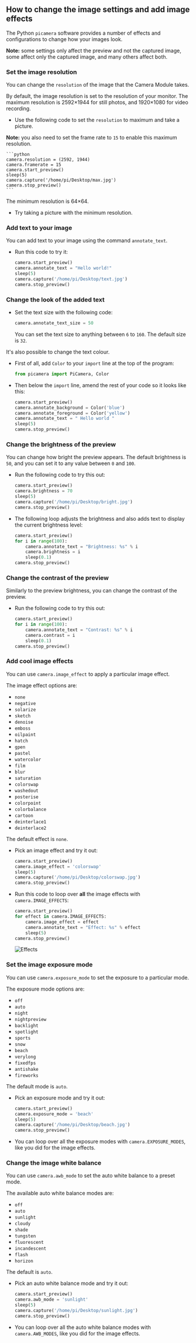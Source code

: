 ## How to change the image settings and add image effects

The Python `picamera` software provides a number of effects and configurations to change how your images look.

**Note:** some settings only affect the preview and not the captured image, some affect only the captured image, and many others affect both.

### Set the image resolution

You can change the `resolution` of the image that the Camera Module takes.

By default, the image resolution is set to the resolution of your monitor. The maximum resolution is 2592×1944 for still photos, and 1920×1080 for video recording.

- Use the following code to set the `resolution` to maximum and take a picture.

**Note:** you also need to set the frame rate to `15` to enable this maximum resolution.

    ```python
    camera.resolution = (2592, 1944)
    camera.framerate = 15
    camera.start_preview()
    sleep(5)
    camera.capture('/home/pi/Desktop/max.jpg')
    camera.stop_preview()
    ```

The minimum resolution is 64×64.

- Try taking a picture with the minimum resolution.

### Add text to your image

You can add text to your image using the command `annotate_text`.

- Run this code to try it:

    ```python
    camera.start_preview()
    camera.annotate_text = "Hello world!"
    sleep(5)
    camera.capture('/home/pi/Desktop/text.jpg')
    camera.stop_preview()
    ```

### Change the look of the added text

- Set the text size with the following code:

    ```python
    camera.annotate_text_size = 50
    ```

    You can set the text size to anything between `6` to `160`. The default size is `32`.

It's also possible to change the text colour.

- First of all, add `Color` to your `import` line at the top of the program:

    ```python
    from picamera import PiCamera, Color
    ```

- Then below the `import` line, amend the rest of your code so it looks like this:

    ```python
    camera.start_preview()
    camera.annotate_background = Color('blue')
    camera.annotate_foreground = Color('yellow')
    camera.annotate_text = " Hello world "
    sleep(5)
    camera.stop_preview()
    ```

### Change the brightness of the preview

You can change how bright the preview appears. The default brightness is `50`, and you can set it to any value between `0` and `100`.

* Run the following code to try this out:

    ```python
    camera.start_preview()
    camera.brightness = 70
    sleep(5)
    camera.capture('/home/pi/Desktop/bright.jpg')
    camera.stop_preview()
    ```

- The following loop adjusts the brightness and also adds text to display the current brightness level:

    ```python
    camera.start_preview()
    for i in range(100):
        camera.annotate_text = "Brightness: %s" % i
        camera.brightness = i
        sleep(0.1)
    camera.stop_preview()
    ```

### Change the contrast of the preview

Similarly to the preview brightness, you can change the contrast of the preview.

- Run the following code to try this out:

    ```python
    camera.start_preview()
    for i in range(100):
        camera.annotate_text = "Contrast: %s" % i
        camera.contrast = i
        sleep(0.1)
    camera.stop_preview()
    ```

### Add cool image effects

You can use `camera.image_effect` to apply a particular image effect. 

The image effect options are:

* `none`
* `negative`
* `solarize`
* `sketch`
* `denoise`
* `emboss`
* `oilpaint`
* `hatch`
* `gpen`
* `pastel`
* `watercolor`
* `film`
* `blur`
* `saturation`
* `colorswap`
* `washedout`
* `posterise`
* `colorpoint`
* `colorbalance`
* `cartoon`
* `deinterlace1`
* `deinterlace2`

The default effect is `none`. 
    
* Pick an image effect and try it out:

    ```python
    camera.start_preview()
    camera.image_effect = 'colorswap'
    sleep(5)
    camera.capture('/home/pi/Desktop/colorswap.jpg')
    camera.stop_preview()
    ```

* Run this code to loop over **all** the image effects with `camera.IMAGE_EFFECTS`:

    ```python
    camera.start_preview()
    for effect in camera.IMAGE_EFFECTS:
        camera.image_effect = effect
        camera.annotate_text = "Effect: %s" % effect
        sleep(5)
    camera.stop_preview()
    ```

    ![Effects](images/effects.jpg)

### Set the image exposure mode

You can use `camera.exposure_mode` to set the exposure to a particular mode. 

The exposure mode options are:
* `off`
* `auto`
* `night`
* `nightpreview`
* `backlight`
* `spotlight`
* `sports`
* `snow`
* `beach`
* `verylong`
* `fixedfps`
* `antishake`
* `fireworks`

The default mode is `auto`.
    
* Pick an exposure mode and try it out:

    ```python
    camera.start_preview()
    camera.exposure_mode = 'beach'
    sleep(5)
    camera.capture('/home/pi/Desktop/beach.jpg')
    camera.stop_preview()
    ```

* You can loop over all the exposure modes with `camera.EXPOSURE_MODES`, like you did for the image effects.

### Change the image white balance

You can use `camera.awb_mode` to set the auto white balance to a preset mode. 

The available auto white balance modes are:
* `off`
* `auto`
* `sunlight`
* `cloudy`
* `shade`
* `tungsten`
* `fluorescent`
* `incandescent`
* `flash`
* `horizon`

The default is `auto`. 
    
* Pick an auto white balance mode and try it out:

    ```python
    camera.start_preview()
    camera.awb_mode = 'sunlight'
    sleep(5)
    camera.capture('/home/pi/Desktop/sunlight.jpg')
    camera.stop_preview()
    ```

* You can loop over all the auto white balance modes with `camera.AWB_MODES`, like you did for the image effects.